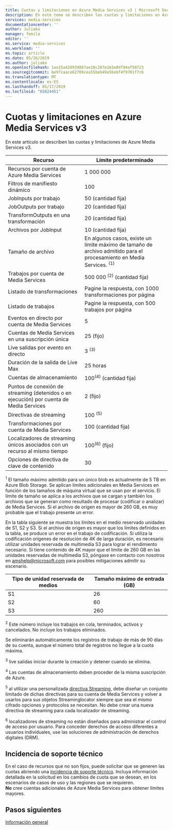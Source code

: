 ```yaml
---
title: Cuotas y limitaciones en Azure Media Services v3 | Microsoft Docs
description: En este tema se describen las cuotas y limitaciones en Azure Media Services v3
services: media-services
documentationcenter: ''
author: Juliako
manager: femila
editor: ''
ms.service: media-services
ms.workload: ''
ms.topic: article
ms.date: 05/16/2019
ms.author: juliako
ms.openlocfilehash: 1aa15a42893d867ae18c267e163e8df94af50723
ms.sourcegitcommit: be9fcaace62709cea55beb49a5bebf4f9701f7c6
ms.translationtype: MT
ms.contentlocale: es-ES
ms.lasthandoff: 05/17/2019
ms.locfileid: "65824451"
---
```

# <a name="quotas-and-limitations-in-azure-media-services-v3"></a>Cuotas y limitaciones en Azure Media Services v3

En este artículo se describen las cuotas y limitaciones de Azure Media Services v3.

| Recurso | Límite predeterminado | 
| --- | --- | 
| Recursos por cuenta de Azure Media Services | 1 000 000|
| Filtros de manifiesto dinámico|100|
| JobInputs por trabajo | 50 (cantidad fija)|
| JobOutputs por trabajo | 20 (cantidad fija) |
| TransformOutputs en una transformación | 20 (cantidad fija) |
| Archivos por JobInput|10 (cantidad fija)|
| Tamaño de archivo| En algunos casos, existe un límite máximo de tamaño de archivo admitido para el procesamiento en Media Services. <sup>(1)</sup> |
| Trabajos por cuenta de Media Services | 500 000 <sup>(2)</sup> (cantidad fija)|
| Listado de transformaciones|Pagine la respuesta, con 1000 transformaciones por página|
| Listado de trabajos|Pagine la respuesta, con 500 trabajos por página|
| Eventos en directo por cuenta de Media Services |5|
| Cuentas de Media Services en una suscripción única | 25 (fijo) |
| Live salidas por evento en directo |3 <sup>(3)</sup> |
| Duración de la salida de Live Max | 25 horas |
| Cuentas de almacenamiento | 100<sup>(4)</sup> (cantidad fija) |
| Puntos de conexión de streaming (detenidos o en ejecución) por cuenta de Media Services|2 (fijo)|
| Directivas de streaming | 100 <sup>(5)</sup> |
| Transformaciones por cuenta de Media Services | 100 (cantidad fija)|
| Localizadores de streaming únicos asociados con un recurso al mismo tiempo | 100<sup>(6)</sup> (fijo) |
| Opciones de directiva de clave de contenido |30 | 

<sup>1</sup> El tamaño máximo admitido para un único blob es actualmente de 5 TB en Azure Blob Storage. Se aplican límites adicionales en Media Services en función de los tamaños de máquina virtual que se usan por el servicio. El límite de tamaño se aplica a los archivos que se cargan y también los archivos que se generan como resultado de procesar (codificar o analizar) de Media Services. Si el archivo de origen es mayor de 260 GB, es muy probable que el trabajo presente un error. 

En la tabla siguiente se muestra los límites en el medio reservado unidades de S1, S2 y S3. Si el archivo de origen es mayor que los límites definidos en la tabla, se produce un error en el trabajo de codificación. Si utiliza la codificación orígenes de resolución de 4K de larga duración, es necesario utilizar unidades reservada de multimedia S3 para lograr el rendimiento necesario. Si tiene contenido de 4K mayor que el límite de 260 GB en las unidades reservadas de multimedia S3, póngase en contacto con nosotros en amshelp@microsoft.com para posibles mitigaciones admitir su escenario.

|Tipo de unidad reservada de medios   |Tamaño máximo de entrada (GB)|
|---|---|
|S1 |   26|
|S2 | 60|
|S3 |260|

<sup>2</sup> Este número incluye los trabajos en cola, terminados, activos y cancelados. No incluye los trabajos eliminados. 

Se eliminarán automáticamente los registros de trabajo de más de 90 días de su cuenta, aunque el número total de registros no llegue a la cuota máxima. 

<sup>3</sup> live salidas iniciar durante la creación y detener cuando se elimina.

<sup>4</sup> Las cuentas de almacenamiento deben proceder de la misma suscripción de Azure.

<sup>5</sup> al utilizar una personalizada [directiva Streaming](https://docs.microsoft.com/rest/api/media/streamingpolicies), debe diseñar un conjunto limitado de dichas directivas para su cuenta de Media Services y volver a usarlos para sus objetos Streaminglocator siempre que sea el mismo cifrado opciones y protocolos se necesitan. No debe crear una nueva directiva de streaming para cada localizador de streaming.

<sup>6</sup> localizadores de streaming no están diseñados para administrar el control de acceso por usuario. Para conceder derechos de acceso diferentes a usuarios individuales, use las soluciones de administración de derechos digitales (DRM).

## <a name="support-ticket"></a>Incidencia de soporte técnico

En el caso de recursos que no son fijos, puede solicitar que se generen las cuotas abriendo una [incidencia de soporte técnico](https://portal.azure.com/#blade/Microsoft_Azure_Support/HelpAndSupportBlade/newsupportrequest). Incluya información detallada en la solicitud en los cambios de cuota que se desean, en los escenarios de casos de uso y las regiones que se requieren. <br/>**No** cree cuentas adicionales de Azure Media Services para obtener límites mayores.

## <a name="next-steps"></a>Pasos siguientes

[Información general](media-services-overview.md)
